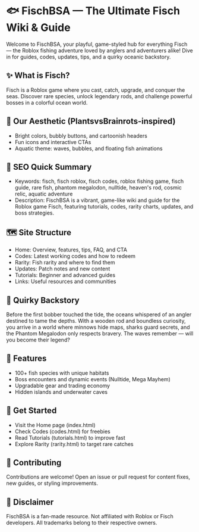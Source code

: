 # 🐟 FischBSA — The Ultimate Fisch Wiki & Guide

Welcome to FischBSA, your playful, game-styled hub for everything Fisch — the Roblox fishing adventure loved by anglers and adventurers alike! Dive in for guides, codes, updates, tips, and a quirky oceanic backstory.

## ✨ What is Fisch?
Fisch is a Roblox game where you cast, catch, upgrade, and conquer the seas. Discover rare species, unlock legendary rods, and challenge powerful bosses in a colorful ocean world.

## 🎨 Our Aesthetic (PlantsvsBrainrots-inspired)
- Bright colors, bubbly buttons, and cartoonish headers
- Fun icons and interactive CTAs
- Aquatic theme: waves, bubbles, and floating fish animations

## 🔎 SEO Quick Summary
- Keywords: fisch, fisch roblox, fisch codes, roblox fishing game, fisch guide, rare fish, phantom megalodon, nulltide, heaven's rod, cosmic relic, aquatic adventure
- Description: FischBSA is a vibrant, game-like wiki and guide for the Roblox game Fisch, featuring tutorials, codes, rarity charts, updates, and boss strategies.

## 🗺️ Site Structure
- Home: Overview, features, tips, FAQ, and CTA
- Codes: Latest working codes and how to redeem
- Rarity: Fish rarity and where to find them
- Updates: Patch notes and new content
- Tutorials: Beginner and advanced guides
- Links: Useful resources and communities

## 🧠 Quirky Backstory
Before the first bobber touched the tide, the oceans whispered of an angler destined to tame the depths. With a wooden rod and boundless curiosity, you arrive in a world where minnows hide maps, sharks guard secrets, and the Phantom Megalodon only respects bravery. The waves remember — will you become their legend?

## 🚀 Features
- 100+ fish species with unique habitats
- Boss encounters and dynamic events (Nulltide, Mega Mayhem)
- Upgradable gear and trading economy
- Hidden islands and underwater caves

## 🧭 Get Started
- Visit the Home page (index.html)
- Check Codes (codes.html) for freebies
- Read Tutorials (tutorials.html) to improve fast
- Explore Rarity (rarity.html) to target rare catches

## 🤝 Contributing
Contributions are welcome! Open an issue or pull request for content fixes, new guides, or styling improvements.

## 📜 Disclaimer
FischBSA is a fan-made resource. Not affiliated with Roblox or Fisch developers. All trademarks belong to their respective owners.
